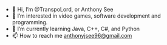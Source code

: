 - 👋 Hi, I’m @TranspoLord, or Anthony See
- 👀 I’m interested in video games, software development and programming.
- 🌱 I’m currently learning Java, C++, C#, and Python
- 📫 How to reach me anthonyjsee96@gmail.com

<!---
TranspoLord/TranspoLord is a ✨ special ✨ repository because its `README.md` (this file) appears on your GitHub profile.
You can click the Preview link to take a look at your changes.
--->
